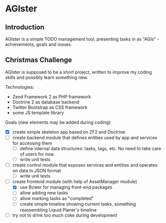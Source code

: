AGIster
=======

Introduction
------------

AGIster is a simple TODO management tool, presenting tasks in as "AGIs" - achievements, goals and issues.

Christmas Challenge
-------------------

AGIster is supposed to be a short project, written to improve my coding skills and possibly learn something new.

Technologies:

* Zend Framework 2 as PHP framework
* Doctrine 2 as database backend
* Twitter Bootstrap as CSS framework
* some JS template library

Goals (new elements may be added during coding):

- [X] create simple skeleton app based on ZF2 and Doctrine
- [ ] create backend module that defines entities used by app and services for accessing them
    - [ ] define internal data structures: tasks, tags, etc. No need to take care of users for now.
    - [ ] write unit tests
- [ ] create control module that exposes services and entities and operates on data in JSON format
    - [ ] write unit tests
- [ ] create frontend module (with help of AssetManager module)
    - [X] use Bower for managing front-end packages
    - [ ] allow adding new tasks
    - [ ] allow marking tasks as "completed"
    - [ ] create simple timeline showing current tasks, something reassembling Liquid Planer's timeline
- [ ] try not to drink too much coke during development